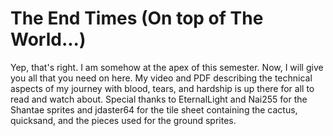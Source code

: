 # The End Times (On top of The World...)
Yep, that's right. I am somehow at the apex of this semester. Now, I will give you all that you need on here. My video and PDF describing the technical aspects of my journey with blood, tears, and hardship is up there for all to read and watch about. Special thanks to EternalLight and Nai255 for the Shantae sprites and jdaster64 for the tile sheet containing the cactus, quicksand, and the pieces used for the ground sprites.
